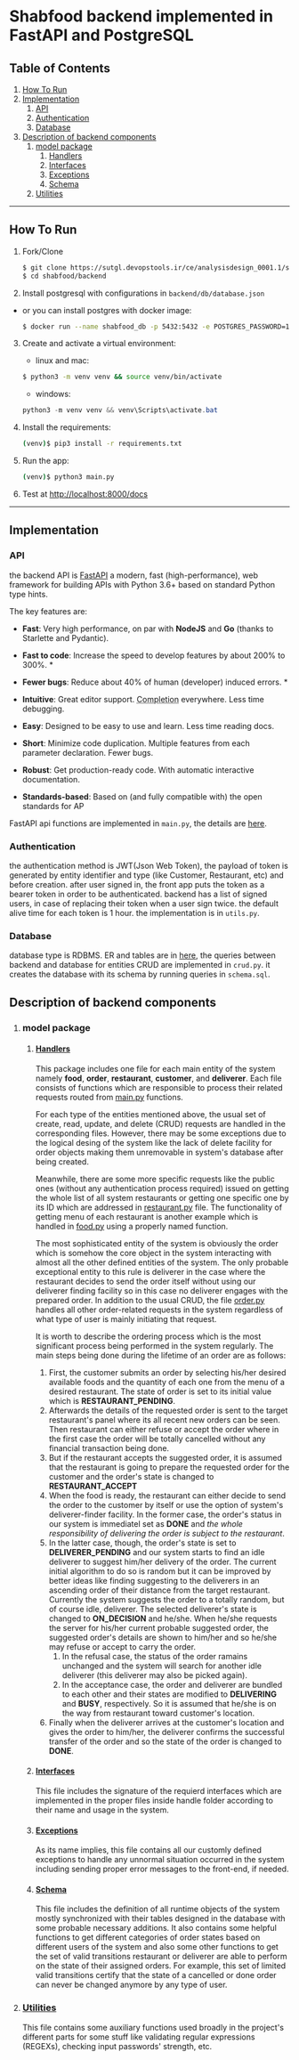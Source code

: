 # Shabfood backend implemented in FastAPI and PostgreSQL

## Table of Contents
1. [How To Run](#how-to-run)
1. [Implementation](#implementation)
    1. [API](#api)
    1. [Authentication](#authentication)
    1. [Database](#database)
2. [Description of backend components](#description-of-backend-components)
    1. [model package](#model-package)
       1. [Handlers](#handlers)
       2. [Interfaces](#interfaces)
       3. [Exceptions](#exceptions)
       4. [Schema](#schema)
    2. [Utilities](#utilities)

---

## How To Run

1. Fork/Clone

    ```sh
    $ git clone https://sutgl.devopstools.ir/ce/analysisdesign_0001.1/students-teams/Group6/mvp/shabfood.git
    $ cd shabfood/backend
    ```

1. Install postgresql with configurations in `backend/db/database.json`

- or you can install postgres with docker image:
    
    ```sh
    $ docker run --name shabfood_db -p 5432:5432 -e POSTGRES_PASSWORD=123 -d postgres
    ```

3. Create and activate a virtual environment:

    - linux and mac:

    ```sh
    $ python3 -m venv venv && source venv/bin/activate
    ```
    - windows:

    ```powershell
    python3 -m venv venv && venv\Scripts\activate.bat
    ```

1. Install the requirements:

    ```sh
    (venv)$ pip3 install -r requirements.txt
    ```

1. Run the app:

    ```sh
    (venv)$ python3 main.py
    ```

1. Test at [http://localhost:8000/docs](http://localhost:8000/docs)

---

## Implementation

### API

the backend API is [FastAPI](fastapi.tiangolo.com) a modern, fast (high-performance), web framework for building APIs with Python 3.6+ based on standard Python type hints.

The key features are:

* **Fast**: Very high performance, on par with **NodeJS** and **Go** (thanks to Starlette and Pydantic).

* **Fast to code**: Increase the speed to develop features by about 200% to 300%. *
* **Fewer bugs**: Reduce about 40% of human (developer) induced errors. *
* **Intuitive**: Great editor support. <abbr title="also known as auto-complete, autocompletion, IntelliSense">Completion</abbr> everywhere. Less time debugging.
* **Easy**: Designed to be easy to use and learn. Less time reading docs.
* **Short**: Minimize code duplication. Multiple features from each parameter declaration. Fewer bugs.
* **Robust**: Get production-ready code. With automatic interactive documentation.
* **Standards-based**: Based on (and fully compatible with) the open standards for AP

FastAPI api functions are implemented in `main.py`, the details are [here](docs/api-documentaion.html).

### Authentication

the authentication method is JWT(Json Web Token), the payload of token is generated by entity identifier and type (like Customer, Restaurant, etc) and before creation. after user signed in, the front app puts the token as a bearer token in order to be authenticated. backend has a list of signed users, in case of replacing their token when a user sign twice. the default alive time for each token is 1 hour. the implementation is in `utils.py`.

### Database

database type is RDBMS. ER and tables are in [here](db/docs/README.md), the queries between backend and database for entities CRUD are implemented in `crud.py`. it creates the database with its schema by running queries in `schema.sql`.

## Description of backend components
1. ### model package
   1. #### [Handlers](model/handle)
      This package includes one file for each main entity of the system namely **food**, **order**, **restaurant**, **customer**, and **deliverer**. Each file consists of functions which are responsible to process their related requests routed from [main.py](main.py) functions.
      
      For each type of the entities mentioned above, the usual set of create, read, update, and delete (CRUD) requests are handled in the corresponding files. However, there may be some exceptions due to the logical desing of the system like the lack of delete facility for order objects making them unremovable in system's database after being created.

      Meanwhile, there are some more specific requests like the public ones (without any authentication process required) issued on getting the whole list of all system restaurants or getting one specific one by its ID which are addressed in [restaurant.py](model/handle/restaurant.py) file. The functionality of getting menu of each restaurant is another example which is handled in [food.py](model/handle/food.py) using a properly named function.

      The most sophisticated entity of the system is obviously the order which is somehow the core object in the system interacting with almost all the other defined entities of the system. The only probable exceptional entity to this rule is deliverer in the case where the restaurant decides to send the order itself without using our deliverer finding facility so in this case no deliverer engages with the prepared order. In addition to the usual CRUD, the file [order.py](model/handle/order.py) handles all other order-related requests in the system regardless of what type of user is mainly initiating that request.

      It is worth to describe the ordering process which is the most significant process being performed in the system regularly. The main steps being done during the lifetime of an order are as follows:
        1. First, the customer submits an order by selecting his/her desired available foods and the quantity of each one from the menu of a desired restaurant. The state of order is set to its initial value which is **RESTAURANT_PENDING**.
        2. Afterwards the details of the requested order is sent to the target restaurant's panel where its all recent new orders can be seen. Then restaurant can either refuse or accept the order where in the first case the order will be totally cancelled without any financial transaction being done.
        3. But if the restaurant accepts the suggested order, it is assumed that the restaurant is going to prepare the requested order for the customer and the order's state is changed to **RESTAURANT_ACCEPT** 
        4. When the food is ready, the restaurant can either decide to send the order to the customer by itself or use the option of system's deliverer-finder facility. In the former case, the order's status in our system is immediatel set as **DONE** and *the whole responsibility of delivering the order is subject to the restaurant*.
        5. In the latter case, though, the order's state is set to **DELIVERER_PENDING** and our system starts to find an idle deliverer to suggest him/her delivery of the order. The current initial algorithm to do so is random but it can be improved by better ideas like finding suggesting to the deliverers in an ascending order of their distance from the target restaurant. Currently the system suggests the order to a totally random, but of course idle, deliverer. The selected deliverer's state is changed to **ON_DECISION** and he/she. When he/she requests the server for his/her current probable suggested order, the suggested order's details are shown to him/her and so he/she may refuse or accept to carry the order.
            1. In the refusal case, the status of the order ramains unchanged and the system will search for another idle deliverer (this deliverer may also be picked again). 
            2. In the acceptance case, the order and deliverer are bundled to each other and their states are modified to **DELIVERING** and **BUSY**, respectively. So it is assumed that he/she is on the way from restaurant toward customer's location.
        6. Finally when the deliverer arrives at the customer's location and gives the order to him/her, the deliverer confirms the successful transfer of the order and so the state of the order is changed to **DONE**.
    2. #### [Interfaces](model/db_driver.py)
        This file includes the signature of the requierd interfaces which are implemented in the proper files inside handle folder according to their name and usage in the system.
    3. #### [Exceptions](model/exceptions.py)
        As its name implies, this file contains all our customly defined exceptions to handle any unnormal situation occurred in the system including sending proper error messages to the front-end, if needed.
    4. #### [Schema](model/schema.py)
        This file includes the definition of all runtime objects of the system mostly synchronized with their tables designed in the database with some probable necessary additions. It also contains some helpful functions to get different categories of order states based on different users of the system and also some other functions to get the set of valid transitions restaurant or deliverer are able to perform on the state of their assigned orders. For example, this set of limited valid transitions certify that the state of a cancelled or done order can never be changed anymore by any type of user.
2. ### [Utilities](utils.py)
    This file contains some auxiliary functions used broadly in the project's different parts for some stuff like validating regular expressions (REGEXs), checking input passwords' strength, etc.
